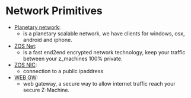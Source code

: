 # Network Primitives

- [Planetary network](planetary_network.md): 
    - is a planetary scalable network, we have clients for windows, osx, android and iphone.
- [ZOS Net](znet.md):
    - is a fast end2end encrypted network technology, keep your traffic between your z_machines 100% private.
- [ZOS NIC](znic.md): 
    - connection to a public ipaddress
- [WEB GW](webgw3.md): 
    - web gateway, a secure way to allow internet traffic reach your secure Z-Machine.



